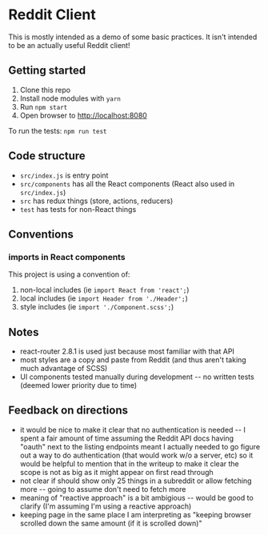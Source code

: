 # Reddit Client

This is mostly intended as a demo of some basic practices. It isn't
intended to be an actually useful Reddit client!

## Getting started

1. Clone this repo
2. Install node modules with `yarn`
3. Run `npm start`
4. Open browser to [http://localhost:8080](http://localhost:8080)

To run the tests: `npm run test`

## Code structure

* `src/index.js` is entry point
* `src/components` has all the React components (React also used in `src/index.js`)
* `src` has redux things (store, actions, reducers)
* `test` has tests for non-React things

## Conventions

### imports in React components

This project is using a convention of:

1. non-local includes (ie `import React from 'react';`)
2. local includes (ie `import Header from './Header';`)
3. style includes (ie `import './Component.scss';`)

## Notes

* react-router 2.8.1 is used just because most familiar with that API
* most styles are a copy and paste from Reddit (and thus aren't taking much advantage of SCSS)
* UI components tested manually during development -- no written tests (deemed lower priority due to time)

## Feedback on directions

* it would be nice to make it clear that no authentication is needed -- I spent a fair amount of time assuming the Reddit API docs having "oauth" next to the listing endpoints meant I actually needed to go figure out a way to do authentication (that would work w/o a server, etc) so it would be helpful to mention that in the writeup to make it clear the scope is not as big as it might appear on first read through
* not clear if should show only 25 things in a subreddit or allow fetching more -- going to assume don't need to fetch more
* meaning of "reactive approach" is a bit ambigious -- would be good to clarify (I'm assuming I'm using a reactive approach)
* keeping page in the same place I am interpreting as "keeping browser scrolled down the same amount (if it is scrolled down)" 
